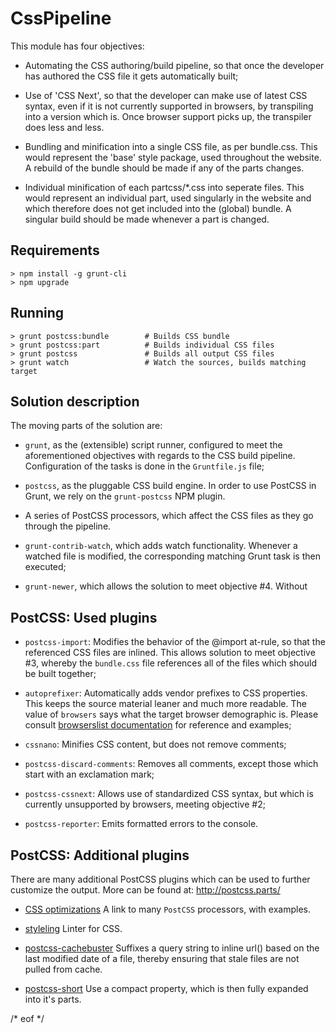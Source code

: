 CssPipeline
=========================================================================

This module has four objectives:

* Automating the CSS authoring/build pipeline, so that once the developer
  has authored the CSS file it gets automatically built;

* Use of 'CSS Next', so that the developer can make use of latest CSS
  syntax, even if it is not currently supported in browsers, by
  transpiling into a version which is. Once browser support picks up,
  the transpiler does less and less.

* Bundling and minification into a single CSS file, as per bundle.css.
  This would represent the 'base' style package, used throughout the
  website. A rebuild of the bundle should be made if any of the parts
  changes.

* Individual minification of each partcss/*.css into seperate files.
  This would represent an individual part, used singularly in the website
  and which therefore does not get included into the (global) bundle.
  A singular build should be made whenever a part is changed.


Requirements
-------------------------------------------------------------------------

```
> npm install -g grunt-cli
> npm upgrade
```

Running
-------------------------------------------------------------------------

```
> grunt postcss:bundle        # Builds CSS bundle
> grunt postcss:part          # Builds individual CSS files
> grunt postcss               # Builds all output CSS files
> grunt watch                 # Watch the sources, builds matching target
```


Solution description
-------------------------------------------------------------------------

The moving parts of the solution are:

* `grunt`, as the (extensible) script runner, configured to meet the 
  aforementioned objectives with regards to the CSS build pipeline.
  Configuration of the tasks is done in the `Gruntfile.js` file;

* `postcss`, as the pluggable CSS build engine. In order to use PostCSS
  in Grunt, we rely on the `grunt-postcss` NPM plugin.

* A series of PostCSS processors, which affect the CSS files as they
  go through the pipeline. 

* `grunt-contrib-watch`, which adds watch functionality. Whenever a watched
  file is modified, the corresponding matching Grunt task is then executed;

* `grunt-newer`, which allows the solution to meet objective #4. Without


PostCSS: Used plugins
-------------------------------------------------------------------------

* `postcss-import`: Modifies the behavior of the @import at-rule, so that
  the referenced CSS files are inlined. This allows solution to meet
  objective #3, whereby the `bundle.css` file references all of the files
  which should be built together;

* `autoprefixer`: Automatically adds vendor prefixes to CSS properties.
  This keeps the source material leaner and much more readable. The value
  of `browsers` says what the target browser demographic is. Please
  consult [browserslist documentation](https://github.com/ai/browserslist)
  for reference and examples;

* `cssnano`: Minifies CSS content, but does not remove comments;

* `postcss-discard-comments`: Removes all comments, except those which
  start with an exclamation mark;

* `postcss-cssnext`: Allows use of standardized CSS syntax, but which is
  currently unsupported by browsers, meeting objective #2;

* `postcss-reporter`: Emits formatted errors to the console.



PostCSS: Additional plugins
-------------------------------------------------------------------------

There are many additional PostCSS plugins which can be used to further
customize the output. More can be found at: http://postcss.parts/

* [CSS optimizations](http://cssnano.co/optimisations/)
  A link to many `PostCSS` processors, with examples.

* [styleling](http://stylelint.io/)
  Linter for CSS.

* [postcss-cachebuster](https://github.com/glebmachine/postcss-cachebuster)
  Suffixes a query string to inline url() based on the last modified
  date of a file, thereby ensuring that stale files are not pulled from
  cache.

* [postcss-short](https://github.com/jonathantneal/postcss-short)
  Use a compact property, which is then fully expanded into it's
  parts.

/* eof */